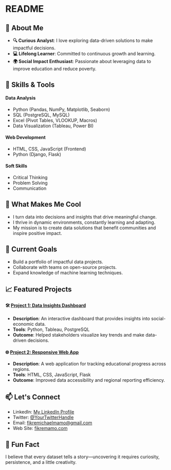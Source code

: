 # README

## 🚀 About Me

- **🔍 Curious Analyst**: I love exploring data-driven solutions to make impactful decisions.
- **💻 Lifelong Learner**: Committed to continuous growth and learning.
- **🌍 Social Impact Enthusiast**: Passionate about leveraging data to improve education and reduce poverty.

## 🔧 Skills & Tools

#### **Data Analysis**

- Python (Pandas, NumPy, Matplotlib, Seaborn)
- SQL (PostgreSQL, MySQL)
- Excel (Pivot Tables, VLOOKUP, Macros)
- Data Visualization (Tableau, Power BI)

#### **Web Development**

- HTML, CSS, JavaScript (Frontend)
- Python (Django, Flask)

#### **Soft Skills**

- Critical Thinking
- Problem Solving
- Communication

## 🌟 What Makes Me Cool

- I turn data into decisions and insights that drive meaningful change.
- I thrive in dynamic environments, constantly learning and adapting.
- My mission is to create data solutions that benefit communities and inspire positive impact.

## 🌱 Current Goals

- Build a portfolio of impactful data projects.
- Collaborate with teams on open-source projects.
- Expand knowledge of machine learning techniques.

## 📈 Featured Projects

#### 🛠️ [Project 1: Data Insights Dashboard](#)

- **Description**: An interactive dashboard that provides insights into social-economic data.
- **Tools**: Python, Tableau, PostgreSQL
- **Outcome**: Helped stakeholders visualize key trends and make data-driven decisions.

#### 🌐 [Project 2: Responsive Web App](#)

- **Description**: A web application for tracking educational progress across regions.
- **Tools**: HTML, CSS, JavaScript, Flask
- **Outcome**: Improved data accessibility and regional reporting efficiency.

## 📫 Let's Connect

- LinkedIn: [My LinkedIn Profile](https://www.linkedin.com/in/fikremichael-mamo-46185b331/)
- Twitter: [@YourTwitterHandle](https://x.com/FikreMichael_M)
- Email: [fikremichaelmamo@gmail.com](mailto:fikremichaelmamo@gmail.com)
- Web Site: [fikremamo.com](https://firke-portfolio.netlify.app)

## 🎉 Fun Fact

I believe that every dataset tells a story—uncovering it requires curiosity, persistence, and a little creativity.

